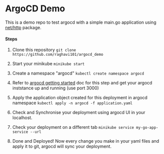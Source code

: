 # ArgoCD Demo
This is a demo repo to test argocd with a simple main.go application using [net/http](https://pkg.go.dev/net/http) package.
#### Steps 
1. Clone this repository 
```git clone https://github.com/raghavi101/argocd_demo```

2. Start your minikube ```minikube start```

3. Create a namespace "argocd" 
```kubectl create namespace argocd```
4. Refer to [argocd getting started](https://argo-cd.readthedocs.io/en/stable/getting_started/) doc for this step and get your argocd inststance up and running (use port 3000)

5. Apply the application object created for this deployment in argocd namespace ```kubectl apply -n argocd -f application.yaml ```

6. Check and Synchronise your deployment using argocd UI in your localhost.

7. Check your deployment on a different tab ```minikube service my-go-app-service --url``` 

8. Done and Deployed! Now every change you make in your yaml files and apply it to git, argocd will sync your deployment.
